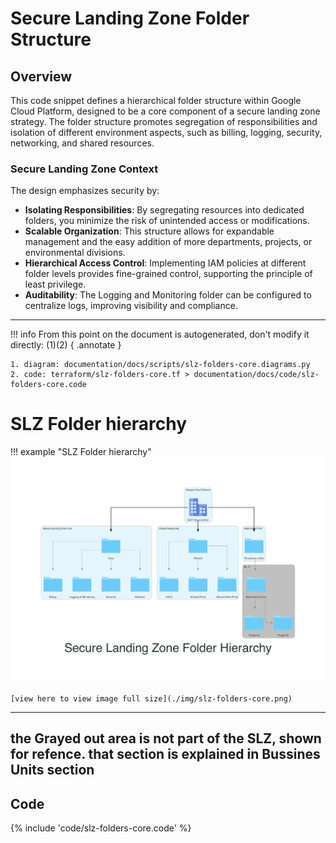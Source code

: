 # Secure Landing Zone Folder Structure

## Overview

This code snippet defines a hierarchical folder structure within Google Cloud Platform, designed to be a core component of a secure landing zone strategy. The folder structure promotes segregation of responsibilities and isolation of different environment aspects, such as billing, logging, security, networking, and shared resources.


### Secure Landing Zone Context

The design emphasizes security by:

- **Isolating Responsibilities**: By segregating resources into dedicated folders, you minimize the risk of unintended access or modifications.
- **Scalable Organization**: This structure allows for expandable management and the easy addition of more departments, projects, or environmental divisions.
- **Hierarchical Access Control**: Implementing IAM policies at different folder levels provides fine-grained control, supporting the principle of least privilege.
- **Auditability**: The Logging and Monitoring folder can be configured to centralize logs, improving visibility and compliance.

---
!!! info
    From this point on the document is autogenerated, don't modify it directly: (1)(2)
    { .annotate }
    
    1. diagram: documentation/docs/scripts/slz-folders-core.diagrams.py
    2. code: terraform/slz-folders-core.tf > documentation/docs/code/slz-folders-core.code
    
# SLZ Folder hierarchy

!!! example "SLZ Folder hierarchy"
    ![slz](./img/slz-folders-core.png)

    [view here to view image full size](./img/slz-folders-core.png)
---
the Grayed out area is not part of the SLZ, shown for refence. that section is explained in Bussines Units section
---
## Code

{% include 'code/slz-folders-core.code' %}
